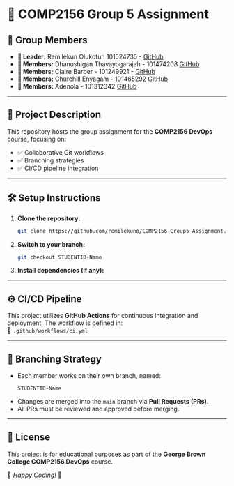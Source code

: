 # 🚀 COMP2156 Group 5 Assignment

## 👥 Group Members

- **👑 Leader:**    Remilekun Olukotun           101524735 - [GitHub](https://github.com/remilekuno/COMP2156_Group5_Assignment/tree/101524735-Remilekun)
- **👤 Members:**   Dhanushigan Thavayogarajah - 101474208 [GitHub](https://github.com/remilekuno/COMP2156_Group5_Assignment/tree/101474208-Dhanushigan)
- **👤 Members:**   Claire Barber              - 101249921 - [GitHub](https://github.com/remilekuno/COMP2156_Group5_Assignment/tree/101249921-Claire)
- **👤 Members:**   Churchill Enyagam -          101465292  [GitHub](https://github.com/remilekuno/COMP2156_Group5_Assignment/tree/101465292-Churchill)
- **👤 Members:**   Adenola -                    101312342  [GitHub](https://github.com/remilekuno/COMP2156_Group5_Assignment/tree/101312342-Adenola)
---

## 📌 Project Description
This repository hosts the group assignment for the **COMP2156 DevOps** course, focusing on:
- ✅ Collaborative Git workflows
- ✅ Branching strategies
- ✅ CI/CD pipeline integration

---

## 🛠️ Setup Instructions

1. **Clone the repository:**  
   ```bash
   git clone https://github.com/remilekuno/COMP2156_Group5_Assignment.git
   ```
2. **Switch to your branch:**  
   ```bash
   git checkout STUDENTID-Name
   ```
3. **Install dependencies (if any):**  
   

---

## ⚙️ CI/CD Pipeline
This project utilizes **GitHub Actions** for continuous integration and deployment. The workflow is defined in:  
📂 `.github/workflows/ci.yml`

---

## 🌿 Branching Strategy
- Each member works on their own branch, named:
  ```
  STUDENTID-Name
  ```
- Changes are merged into the `main` branch via **Pull Requests (PRs)**.
- All PRs must be reviewed and approved before merging.

---

## 📜 License
This project is for educational purposes as part of the **George Brown College COMP2156 DevOps** course. 

🎯 *Happy Coding!* 🚀

